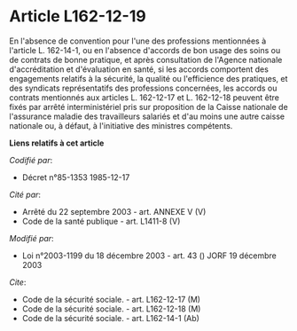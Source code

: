 # Article L162-12-19

En l'absence de convention pour l'une des professions mentionnées à l'article L. 162-14-1, ou en l'absence d'accords de bon
usage des soins ou de contrats de bonne pratique, et après consultation de l'Agence nationale d'accréditation et d'évaluation
en santé, si les accords comportent des engagements relatifs à la sécurité, la qualité ou l'efficience des pratiques, et des
syndicats représentatifs des professions concernées, les accords ou contrats mentionnés aux articles L. 162-12-17 et L.
162-12-18 peuvent être fixés par arrêté interministériel pris sur proposition de la Caisse nationale de l'assurance maladie
des travailleurs salariés et d'au moins une autre caisse nationale ou, à défaut, à l'initiative des ministres compétents.

**Liens relatifs à cet article**

_Codifié par_:

  - Décret n°85-1353 1985-12-17

_Cité par_:

  - Arrêté du 22 septembre 2003 - art. ANNEXE V (V)
  - Code de la santé publique - art. L1411-8 (V)

_Modifié par_:

  - Loi n°2003-1199 du 18 décembre 2003 - art. 43 () JORF 19 décembre 2003

_Cite_:

  - Code de la sécurité sociale. - art. L162-12-17 (M)
  - Code de la sécurité sociale. - art. L162-12-18 (M)
  - Code de la sécurité sociale. - art. L162-14-1 (Ab)
